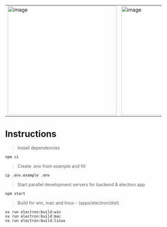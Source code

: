 <table>
  <tr>
    <td>
      <img
        width="350"
        alt="image"
        src="https://github.com/tednaaa/ai-assistant/assets/79831859/2a61522f-3952-485b-a69d-736563502f13"
      />
    </td>
    <td>
      <img
        width="350"
        alt="image"
        src="https://github.com/tednaaa/ai-assistant/assets/79831859/fc682de8-46a2-4f70-852e-16f36a7f98d6"
      />
    </td>
  </tr>
</table>

# Instructions

> Install dependencies

```
npm ci
```

> Create .env from example and fill

```
cp .env.example .env
```

> Start parallel development servers for backend & electron app

```
npm start
```

> Build for win, mac and linux - (apps/electron/dist)

```
nx run electron:build:win
nx run electron:build:mac
nx run electron:build:linux
```
